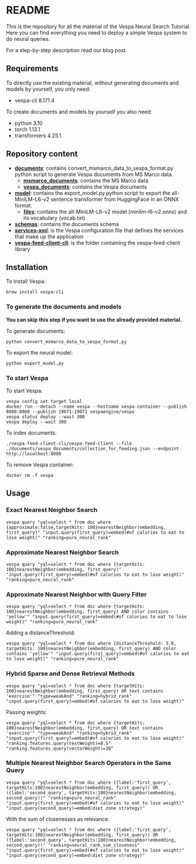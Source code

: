 # README #
This is the repository for all the material of the Vespa Neural Search Tutorial.
Here you can find everything you need to deploy a simple Vespa system to do neural queries.

For a step-by-step description read our blog post.

## Requirements ##
To directly use the existing material, without generating documents and models by yourself, you only need:
- vespa-cli 8.171.4

To create documents and models by yourself you also need:
- python 3.10
- torch 1.13.1
- transformers 4.25.1

## Repository content ##
- **[documents](documents)**: contains convert_msmarco_data_to_vespa_format.py python script to generate Vespa documents from MS Marco data.
  - **[msmarco_documents](documents/msmarco_documents)**: contains the MS Marco data
  - **[vespa_documents](documents/vespa_documents)**: contains the Vespa documents
- **[model](model)**: contains the export_model.py python script to export the all-MiniLM-L6-v2 sentence transformer from HuggingFace in an ONNX format.
  - **[files](model/files)**: contains the all-MiniLM-L6-v2 model (minilm-l6-v2.onnx) and its vocabulary (vocab.txt)
- **[schemas](schemas)**: contains the documents schema
- **[services-xml](services.xml)**: is the Vespa configuration file that defines the services that make up the application
- **[vespa-feed-client-cli](vespa-feed-client-cli)**: is the folder containing the vespa-feed-client library

## Installation ##
To install Vespa:
````
brew install vespa-cli
````
### To generate the documents and models ###
**You can skip this step if you want to use the already provided material.**

To generate documents:
````
python convert_msmarco_data_to_vespa_format.py
````
To export the neural model:
````
python export_model.py
````
### To start Vespa ###
To start Vespa:
````
vespa config set target local
docker run --detach --name vespa --hostname vespa-container --publish 8080:8080 --publish 19071:19071 vespaengine/vespa
vespa status deploy --wait 300
vespa deploy --wait 300
````
To index documents:
````
./vespa-feed-client-cli/vespa-feed-client --file ./documents/vespa_documents/collection_for_feeding.json --endpoint http://localhost:8080
````
To remove Vespa container:
````
docker rm -f vespa
````

## Usage ##
### Exact Nearest Neighbor Search ###
````
vespa query "yql=select * from doc where {approximate:false,targetHits: 100}nearestNeighbor(embedding, first_query)" "input.query(first_query)=embed(#of calories to eat to lose weight)" "ranking=pure_neural_rank"
````
### Approximate Nearest Neighbor Search ###
````
vespa query "yql=select * from doc where {targetHits: 100}nearestNeighbor(embedding, first_query)" "input.query(first_query)=embed(#of calories to eat to lose weight)" "ranking=pure_neural_rank"
````
### Approximate Nearest Neighbor with Query Filter ###
````
vespa query "yql=select * from doc where {targetHits: 100}nearestNeighbor(embedding, first_query) AND color contains 'yellow'" "input.query(first_query)=embed(#of calories to eat to lose weight)" "ranking=pure_neural_rank"
````
Adding a distanceThreshold:
````
vespa query "yql=select * from doc where {distanceThreshold: 5.0, targetHits: 100}nearestNeighbor(embedding, first_query) AND color contains 'yellow'" "input.query(first_query)=embed(#of calories to eat to lose weight)" "ranking=pure_neural_rank"
````
### Hybrid Sparse and Dense Retrieval Methods ###
````
vespa query "yql=select * from doc where {targetHits: 100}nearestNeighbor(embedding, first_query) OR text contains 'exercise'" "type=weakAnd" "ranking=hybrid_rank" "input.query(first_query)=embed(#of calories to eat to lose weight)"
````
Passing weights:
````
vespa query "yql=select * from doc where {targetHits: 100}nearestNeighbor(embedding, first_query) OR text contains 'exercise'" "type=weakAnd" "ranking=hybrid_rank" "input.query(first_query)=embed(#of calories to eat to lose weight)" "ranking.features.query(textWeight)=0.5" "ranking.features.query(vectorWeight)=30"
````
### Multiple Nearest Neighbor Search Operators in the Same Query ###
````
vespa query "yql=select * from doc where ({label:'first_query', targetHits:100}nearestNeighbor(embedding, first_query)) OR ({label:'second_query', targetHits:100}nearestNeighbor(embedding, second_query))" "ranking=pure_neural_rank" "input.query(first_query)=embed(#of calories to eat to lose weight)" "input.query(second_query)=embed(diet zone strategy)"
````
With the sum of closenesses as relevance:
````
vespa query "yql=select * from doc where ({label:'first_query', targetHits:100}nearestNeighbor(embedding, first_query)) OR ({label:'second_query', targetHits:100}nearestNeighbor(embedding, second_query))" "ranking=neural_rank_sum_closeness" "input.query(first_query)=embed(#of calories to eat to lose weight)" "input.query(second_query)=embed(diet zone strategy)"
````
